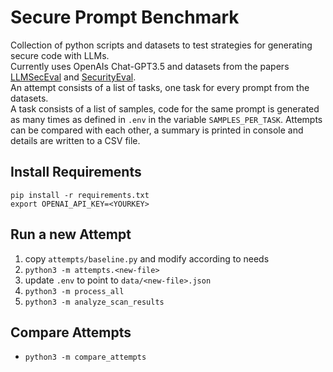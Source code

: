 # Secure Prompt Benchmark

Collection of python scripts and datasets to test strategies for generating secure code with LLMs.  
Currently uses OpenAIs Chat-GPT3.5 and datasets from the papers [LLMSecEval][1] and [SecurityEval][2].  
An attempt consists of a list of tasks, one task for every prompt from the datasets.  
A task consists of a list of samples, code for the same prompt is generated as many times as defined in `.env` in the variable `SAMPLES_PER_TASK`.
Attempts can be compared with each other, a summary is printed in console and details are written to a CSV file.

## Install Requirements

`pip install -r requirements.txt`  
`export OPENAI_API_KEY=<YOURKEY>`

## Run a new Attempt

1. copy `attempts/baseline.py` and modify according to needs
1. `python3 -m attempts.<new-file>`
1. update `.env` to point to `data/<new-file>.json`
1. `python3 -m process_all`
1. `python3 -m analyze_scan_results`

## Compare Attempts

* `python3 -m compare_attempts`

[1]: https://arxiv.org/abs/2303.09384
[2]: https://github.com/s2e-lab/SecurityEval
